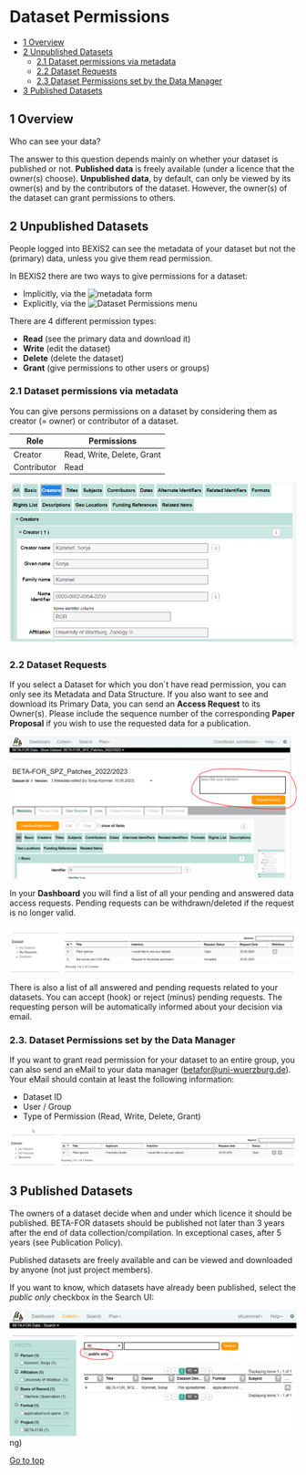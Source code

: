 # Dataset Permissions

<!-- TOC -->
- [1 Overview](#1-overview)
- [2 Unpublished Datasets](#2-unpublished-datasets)
	- [2.1 Dataset permissions via metadata](#21-dataset-permissions-via-metadata)
	- [2.2 Dataset Requests](#22-dataset-requests)
 	- [2.3 Dataset Permissions set by the Data Manager](#23-dataset-permissions-set-by-the-data-manager)
- [3 Published Datasets](#3-published-datasets)

<!-- /TOC -->

## 1 Overview

Who can see your data?

The answer to this question depends mainly on whether your dataset is published or not. **Published data** is freely available (under a licence that the owner(s) choose). **Unpublished data**, by default, can only be viewed by its owner(s) and by the contributors of the dataset. However, the owner(s) of the dataset can grant permissions to others. 

## 2 Unpublished Datasets

People logged into BEXIS2 can see the metadata of your dataset but not the (primary) data, unless you give them read permission. 

In BEXIS2 there are two ways to give permissions for a dataset:

* Implicitly, via the ![metadata form](#2-dataset-permissions-via-metadata)
* Explicitly, via the ![Dataset Permissions menu](#3-dataset-permissions-via-menu)

There are 4 different permission types:
* **Read** (see the primary data and download it)
* **Write** (edit the dataset)
* **Delete** (delete the dataset)
* **Grant** (give permissions to other users or groups)

### 2.1 Dataset permissions via metadata

You can give persons permissions on a dataset by considering them as creator (= owner) or contributor of a dataset. 

| Role 		| Permissions	|
|---------------|---------------|
|Creator	| Read, Write, Delete, Grant |
|Contributor	| Read		|	

![Creator](https://github.com/fabrikschleichach/BEXIS2_Documents/blob/master/Manuals/Dataset%20Permissions/Images/Creator.PNG)

### 2.2 Dataset Requests

If you select a Dataset for which you don`t have read permission, you can only see its Metadata and Data Structure. If you also want to see and download its Primary Data, you can send an **Access Request** to its Owner(s). 
Please include the sequence number of the corresponding **Paper Proposal** if you wish to use the requested data for a publication.

![Dataset_Request](https://github.com/fabrikschleichach/BEXIS2_Documents/blob/master/Manuals/Dataset%20Permissions/Images/Dataset_Request.PNG)

In your **Dashboard** you will find a list of all your pending and answered data access requests. Pending requests can be withdrawn/deleted if the request is no longer valid.

![image info](https://github.com/BEXIS2/Documents/raw/master/Manuals/DDM/Images/Requests.png)

There is also a list of all answered and pending requests related to your datasets. You can accept (hook) or reject (minus) pending requests. The requesting person will be automatically informed about your decision via email. 

### 2.3. Dataset Permissions set by the Data Manager

If you want to grant read permission for your dataset to an entire group, you can also send an eMail to your data manager (betafor@uni-wuerzburg.de). Your eMail should contain at least the following information:

* Dataset ID
* User / Group
* Type of Permission (Read, Write, Delete, Grant)
  

![image info](https://github.com/BEXIS2/Documents/raw/master/Manuals/DDM/Images/decision.png)

## 3 Published Datasets

The owners of a dataset decide when and under which licence it should be published. BETA-FOR datasets should be published not later than 3 years after the end of data collection/compilation. In exceptional cases, after 5 years (see Publication Policy).

Published datasets are freely available and can be viewed and downloaded by anyone (not just project members). 

If you want to know, which datasets have already been published, select the *public only* checkbox in the Search UI:

![Public_Only](https://github.com/fabrikschleichach/BEXIS2_Documents/blob/master/Manuals/Dataset%20Permissions/Images/Public_Only.PNG)ng)



[Go to top](#1-overview)
